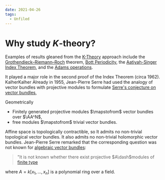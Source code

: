 ```yaml
---
date: 2021-04-26
tags: 
  - Unfiled
---
```


# Why study $K$-theory?
Examples of results gleaned from the [K-Theory](K-Theory.md) approach include the [Grothendieck–Riemann–Roch](Grothendieck–Riemann–Roch) theorem, [Bott Periodicity](Bott%20Periodicity.md), the [Aatiyah-Singer Index Theorem](Aatiyah-Singer%20Index%20Theorem.md), and the [Adams operations](Adams%20operations).

It played a major role in the second proof of the Index Theorem (circa 1962).
KalherKalher
Already in 1955, Jean-Pierre Serre had used the analogy of vector bundles with projective modules to formulate [Serre's conjecture on vector bundles](Serre's%20conjecture%20on%20vector%20bundles.md),

Geometrically
- Finitely generated projective modules $\mapstofrom$ vector bundles over $\AA^N$, 
- free modules $\mapstofrom$ trivial vector bundles. 
 
Affine space is topologically contractible, so It admits no non-trivial topological vector bundles. It also admits no non-trivial holomorphic vector bundles. Jean-Pierre Serre remarked that the corresponding question was not known for [algebraic vector bundles](algebraic%20vector%20bundles): 
> "It is not known whether there exist projective $A\dash$modules of [finite type](finite%20type.md) 

where $A = k[x_1, ..., x_n]$ is a polynomial ring over a field.


